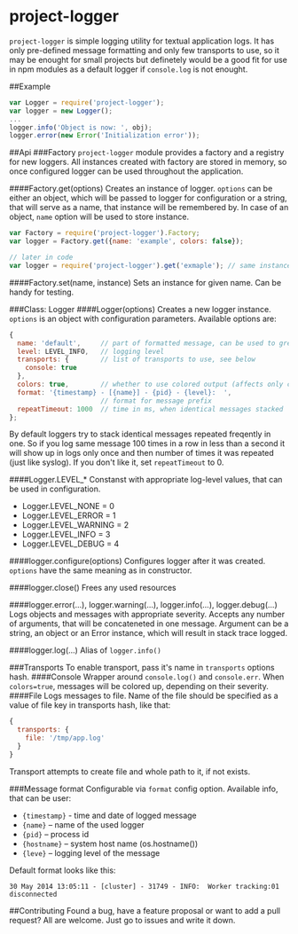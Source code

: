 project-logger
==============

`project-logger` is simple logging utility for textual application logs. It has only pre-defined message formatting and only few transports to use, so it may be enought for small projects but definetely would be a good fit for use in npm modules as a default logger if `console.log` is not enought.

##Example
```js
var Logger = require('project-logger');
var logger = new Logger();
...
logger.info('Object is now: ', obj);
logger.error(new Error('Initialization error'));
```

##Api
###Factory
`project-logger` module provides a factory and a registry for new loggers. All instances created with factory are stored in memory, so once configured logger can be used throughout the application.

####Factory.get(options)
Creates an instance of logger. `options` can be either an object, which will be passed to logger for configuration or a string, that will serve as a name, that instance will be remembered by. In case of an object, `name` option will be used to store instance.
```js
var Factory = require('project-logger').Factory;
var logger = Factory.get({name: 'example', colors: false});

// later in code
var logger = require('project-logger').get('exmaple'); // same instance as before
```
####Factory.set(name, instance)
Sets an instance for given name. Can be handy for testing.

###Class: Logger
####Logger(options)
Creates a new logger instance. `options` is an object with configuration parameters. Available options are:
```js
{
  name: 'default',     // part of formatted message, can be used to grep logs
  level: LEVEL_INFO,   // logging level
  transports: {        // list of transports to use, see below
    console: true
  },
  colors: true,        // whether to use colored output (affects only console transport)
  format: '{timestamp} - [{name}] - {pid} - {level}:  ',
                       // format for message prefix
  repeatTimeout: 1000  // time in ms, when identical messages stacked
};
```

By default loggers try to stack identical messages repeated freqently in one. So if you log same message 100 times in a row in less than a second it will show up in logs only once and then number of times it was repeated (just like syslog). If you don't like it, set `repeatTimeout` to 0.

####Logger.LEVEL_*
Constanst with appropriate log-level values, that can be used in configuration.
* Logger.LEVEL_NONE = 0
* Logger.LEVEL_ERROR = 1
* Logger.LEVEL_WARNING = 2
* Logger.LEVEL_INFO = 3
* Logger.LEVEL_DEBUG = 4

####logger.configure(options)
Configures logger after it was created. `options` have the same meaning as in constructor.

####logger.close()
Frees any used resources

####logger.error(...), logger.warning(...), logger.info(...), logger.debug(...)
Logs objects and messages with appropriate severity. Accepts any number of arguments, that will be concateneted in one message. Argument can be a string, an object or an Error instance, which will result in stack trace logged.

####logger.log(...)
Alias of `logger.info()`

###Transports
To enable transport, pass it's name in `transports` options hash.
####Console
Wrapper around `console.log()` and `console.err`. When `colors=true`, messages will be colored up, depending on their severity.
####File
Logs messages to file. Name of the file should be specified as a value of file key in transports hash, like that:
```js
{
  transports: {
    file: '/tmp/app.log'
  }
}
```
Transport attempts to create file and whole path to it, if not exists.

###Message format
Configurable via `format` config option. Available info, that can be user:
* `{timestamp}` - time and date of logged message
* `{name}` – name of the used logger
* `{pid}` – process id
* `{hostname}` – system host name (os.hostname())
* `{leve}` – logging level of the message

Default format looks like this:
```
30 May 2014 13:05:11 - [cluster] - 31749 - INFO:  Worker tracking:01 disconnected
```

##Contributing
Found a bug, have a feature proposal or want to add a pull request? All are welcome. Just go to issues and write it down.
